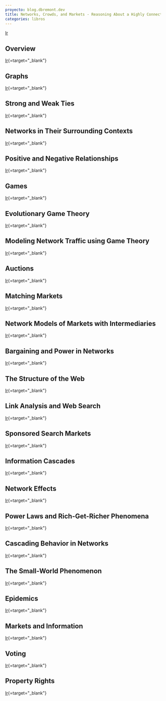 ```yaml
---
proyecto: blog.dbremont.dev
title: Networks, Crowds, and Markets - Reasoning About a Highly Connected World
categories: libros
---
```


[Ir](http://www.cs.cornell.edu/home/kleinber/networks-book/)

<!--more-->

## Overview

[Ir](http://www.cs.cornell.edu/home/kleinber/networks-book/networks-book-ch01.pdf){=target="_blank"}

## Graphs

[Ir](http://www.cs.cornell.edu/home/kleinber/networks-book/networks-book-ch02.pdf){=target="_blank"}

## Strong and Weak Ties

[Ir](http://www.cs.cornell.edu/home/kleinber/networks-book/networks-book-ch03.pdf){=target="_blank"}

## Networks in Their Surrounding Contexts

[Ir](http://www.cs.cornell.edu/home/kleinber/networks-book/networks-book-ch04.pdf){=target="_blank"}

## Positive and Negative Relationships

[Ir](http://www.cs.cornell.edu/home/kleinber/networks-book/networks-book-ch05.pdf){=target="_blank"}

## Games

[Ir](http://www.cs.cornell.edu/home/kleinber/networks-book/networks-book-ch06.pdf){=target="_blank"}

## Evolutionary Game Theory

[Ir](http://www.cs.cornell.edu/home/kleinber/networks-book/networks-book-ch07.pdf){=target="_blank"}

## Modeling Network Traffic using Game Theory

[Ir](http://www.cs.cornell.edu/home/kleinber/networks-book/networks-book-ch08.pdf){=target="_blank"}

## Auctions

[Ir](http://www.cs.cornell.edu/home/kleinber/networks-book/networks-book-ch09.pdf){=target="_blank"}

## Matching Markets

[Ir](http://www.cs.cornell.edu/home/kleinber/networks-book/networks-book-ch10.pdf){=target="_blank"}

## Network Models of Markets with Intermediaries

[Ir](http://www.cs.cornell.edu/home/kleinber/networks-book/networks-book-ch11.pdf){=target="_blank"}

## Bargaining and Power in Networks

[Ir](http://www.cs.cornell.edu/home/kleinber/networks-book/networks-book-ch12.pdf){=target="_blank"}

## The Structure of the Web

[Ir](http://www.cs.cornell.edu/home/kleinber/networks-book/networks-book-ch13.pdf){=target="_blank"}

## Link Analysis and Web Search

[Ir](http://www.cs.cornell.edu/home/kleinber/networks-book/networks-book-ch14.pdf){=target="_blank"}

## Sponsored Search Markets

[Ir](http://www.cs.cornell.edu/home/kleinber/networks-book/networks-book-ch15.pdf){=target="_blank"}

## Information Cascades

[Ir](http://www.cs.cornell.edu/home/kleinber/networks-book/networks-book-ch16.pdf){=target="_blank"}

## Network Effects

[Ir](http://www.cs.cornell.edu/home/kleinber/networks-book/networks-book-ch17.pdf){=target="_blank"}

## Power Laws and Rich-Get-Richer Phenomena

[Ir](http://www.cs.cornell.edu/home/kleinber/networks-book/networks-book-ch18.pdf){=target="_blank"}

## Cascading Behavior in Networks

[Ir](http://www.cs.cornell.edu/home/kleinber/networks-book/networks-book-ch19.pdf){=target="_blank"}

## The Small-World Phenomenon

[Ir](http://www.cs.cornell.edu/home/kleinber/networks-book/networks-book-ch20.pdf){=target="_blank"}

## Epidemics

[Ir](http://www.cs.cornell.edu/home/kleinber/networks-book/networks-book-ch21.pdf){=target="_blank"}

## Markets and Information

[Ir](http://www.cs.cornell.edu/home/kleinber/networks-book/networks-book-ch22.pdf){=target="_blank"}

## Voting

[Ir](http://www.cs.cornell.edu/home/kleinber/networks-book/networks-book-ch23.pdf){=target="_blank"}

## Property Rights

[Ir](http://www.cs.cornell.edu/home/kleinber/networks-book/networks-book-ch24.pdf){=target="_blank"}
